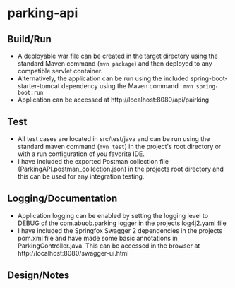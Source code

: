 # parking-api

## Build/Run 

* A deployable war file can be created in the target directory using the standard Maven command (`mvn package`) and then deployed to any compatible servlet container. 
* Alternatively, the application can be run using the included spring-boot-starter-tomcat dependency using the Maven command : `mvn spring-boot:run`
* Application can be accessed at http://localhost:8080/api/pairking

## Test
* All test cases are located in src/test/java and can be run using the standard maven command (`mvn test`) in the project's root directory or with a run configuration of you favorite IDE.
* I have included the exported Postman collection file (ParkingAPI.postman_collection.json) in the projects root directory and this can be used for any integration testing. 

## Logging/Documentation 
* Application logging can be enabled by setting the logging level to DEBUG of the com.abuob.parking logger in the projects log4j2.yaml file
* I have included the Springfox Swagger 2 dependencies in the projects pom.xml file and have made some basic annotations in ParkingController.java. This can be accessed in the browser at http://localhost:8080/swagger-ui.html

## Design/Notes

